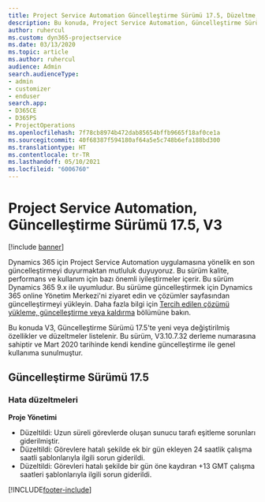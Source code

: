 ```yaml
---
title: Project Service Automation Güncelleştirme Sürümü 17.5, Düzeltme, V3'teki yenilikler veya değişiklikler
description: Bu konuda, Project Service Automation, Güncelleştirme Sürümü 17.5, V3'teki özellikler ve düzeltmeler listelenir.
author: ruhercul
ms.custom: dyn365-projectservice
ms.date: 03/13/2020
ms.topic: article
ms.author: ruhercul
audience: Admin
search.audienceType:
- admin
- customizer
- enduser
search.app:
- D365CE
- D365PS
- ProjectOperations
ms.openlocfilehash: 7f78cb8974b472dab85654bffb9665f18af0ce1a
ms.sourcegitcommit: 40f68387f594180af64a5e5c748b6efa188bd300
ms.translationtype: HT
ms.contentlocale: tr-TR
ms.lasthandoff: 05/10/2021
ms.locfileid: "6006760"
---
```

# <a name="project-service-automation-update-release-175-v3"></a>Project Service Automation, Güncelleştirme Sürümü 17.5, V3

[!include [banner](../includes/psa-now-project-operations.md)]

Dynamics 365 için Project Service Automation uygulamasına yönelik en son güncelleştirmeyi duyurmaktan mutluluk duyuyoruz. Bu sürüm kalite, performans ve kullanım için bazı önemli iyileştirmeler içerir.  Bu sürüm Dynamics 365 9.x ile uyumludur. Bu sürüme güncelleştirmek için Dynamics 365 online Yönetim Merkezi'ni ziyaret edin ve çözümler sayfasından güncelleştirmeyi yükleyin. Daha fazla bilgi için [Tercih edilen çözümü yükleme, güncelleştirme veya kaldırma](/power-platform/admin/install-remove-preferred-solution) bölümüne bakın.

Bu konuda V3, Güncelleştirme Sürümü 17.5'te yeni veya değiştirilmiş özellikler ve düzeltmeler listelenir. Bu sürüm, V3.10.7.32 derleme numarasına sahiptir ve Mart 2020 tarihinde kendi kendine güncelleştirme ile genel kullanıma sunulmuştur.


## <a name="update-release-175"></a>Güncelleştirme Sürümü 17.5

### <a name="bug-fixes"></a>Hata düzeltmeleri


**Proje Yönetimi**

- Düzeltildi: Uzun süreli görevlerde oluşan sunucu tarafı eşitleme sorunları giderilmiştir.
- Düzeltildi: Görevlere hatalı şekilde ek bir gün ekleyen 24 saatlik çalışma saatli şablonlarıyla ilgili sorun giderildi.
- Düzeltildi: Görevleri hatalı şekilde bir gün öne kaydıran +13 GMT çalışma saatleri şablonlarıyla ilgili sorun giderildi.



[!INCLUDE[footer-include](../includes/footer-banner.md)]